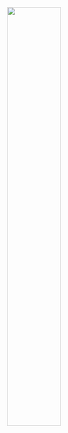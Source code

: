 
<img src="https://github.com/thahertech/lumityo-mobileapp/assets/67804374/d7b18b94-6892-41aa-baf2-227320188e87" width=50%>
